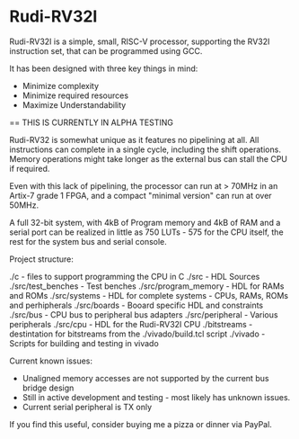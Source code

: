 Rudi-RV32I
==========

Rudi-RV32I is a simple, small, RISC-V processor, supporting the RV32I instruction set, that can be programmed using GCC.

It has been designed with three key things in mind:

- Minimize complexity
- Minimize required resources
- Maximize Understandability

== THIS IS CURRENTLY IN ALPHA TESTING 

Rudi-RV32 is somewhat unique as it features no pipelining at all. All instructions can complete in a single cycle, including the shift operations. Memory operations might take longer as the external bus can stall the CPU if required. 

Even with this lack of pipelining, the processor can run at > 70MHz in an Artix-7 grade 1 FPGA, and a compact "minimal version" can run at over 50MHz.

A full 32-bit system, with 4kB of Program memory and 4kB of RAM and a serial port can be realized in little as 750 LUTs - 575 for the CPU itself, the rest for the system bus and serial console.


Project structure:

./c  - files to support programming the CPU in C
./src - HDL Sources
./src/test_benches - Test benches
./src/program_memory - HDL for RAMs and ROMs
./src/systems - HDL for complete systems  - CPUs, RAMs, ROMs and perhipherals
./src/boards - Booard specific HDL and constraints
./src/bus - CPU bus to peripheral bus adapters 
./src/peripheral - Various peripherals
./src/cpu - HDL for the Rudi-RV32I CPU
./bitstreams - destintation for bitstreams from the ./vivado/build.tcl script
./vivado - Scripts for building and testing in vivado

Current known issues:

- Unaligned memory accesses are not supported by the current bus bridge design
- Still in active development and testing - most likely has unknown issues.
- Current serial peripheral is TX only

If you find this useful, consider buying me a pizza or dinner via PayPal.
